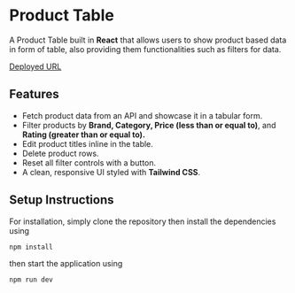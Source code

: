 # Product Table

A Product Table built in **React** that allows users to show product based data in form of table, also providing them functionalities such as filters for data.

<a href= "https://vi-assignment-eta.vercel.app/" >Deployed URL </a>


## Features 

- Fetch product data from an API and showcase it in a tabular form.
- Filter products by **Brand, Category, Price (less than or equal to)**, and **Rating (greater than or equal to).**
- Edit product titles inline in the table.
- Delete product rows.
- Reset all filter controls with a button.
- A clean, responsive UI styled with **Tailwind CSS**.


## Setup Instructions 
 
For installation, simply clone the repository then install the dependencies using 

``` npm install ```

then start the application using 

``` npm run dev ```

